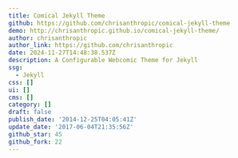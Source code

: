 ```yaml
---
title: Comical Jekyll Theme
github: https://github.com/chrisanthropic/comical-jekyll-theme
demo: http://chrisanthropic.github.io/comical-jekyll-theme/
author: chrisanthropic
author_link: https://github.com/chrisanthropic
date: 2024-11-27T14:48:38.537Z
description: A Configurable Webcomic Theme for Jekyll
ssg:
  - Jekyll
css: []
ui: []
cms: []
category: []
draft: false
publish_date: '2014-12-25T04:05:41Z'
update_date: '2017-06-04T21:35:56Z'
github_star: 45
github_fork: 22
---
```

